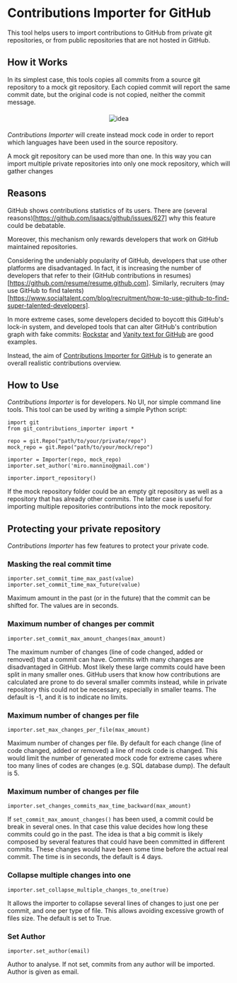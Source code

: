 # Contributions Importer for GitHub

This tool helps users to import contributions to GitHub from private git repositories, or from public repositories that are not hosted in GitHub.

## How it Works

In its simplest case, this tools copies all commits from a source git repository to a mock git repository. Each copied commit will report the same commit date, but the original code is not copied, neither the commit message.

<p style="margin: 20px" align="center">
<img alt="idea" src="https://github.com/miromannino/contributions-importer-for-github/blob/resources/fig.png" />
</p>

_Contributions Importer_ will create instead mock code in order to report which languages have been used in the source repository. 

A mock git repository can be used more than one. In this way you can import multiple private repositories into only one mock repository, which will gather changes 

## Reasons

GitHub shows contributions statistics of its users. There are (several reasons)[https://github.com/isaacs/github/issues/627] why this feature could be debatable.

Moreover, this mechanism only rewards developers that work on GitHub maintained repositories.

Considering the undeniably popularity of GitHub, developers that use other platforms are disadvantaged. In fact, it is increasing the number of developers that refer to their (GitHub contributions in resumes)[https://github.com/resume/resume.github.com]. Similarly, recruiters (may use GitHub to find talents)[https://www.socialtalent.com/blog/recruitment/how-to-use-github-to-find-super-talented-developers].

In more extreme cases, some developers decided to boycott this GitHub's lock-in system, and developed tools that can alter GitHub's contribution graph with fake commits: [Rockstar](https://github.com/avinassh/rockstar) and [Vanity text for GitHub](https://github.com/ihabunek/github-vanity) are good examples. 

Instead, the aim of [Contributions Importer for GitHub](https://github.com/miromannino/contributions-importer-for-github) is to generate an overall realistic contributions overview.


## How to Use 
_Contributions Importer_ is for developers. No UI, nor simple command line tools. This tool can be used by writing a simple Python script:

    import git
    from git_contributions_importer import *
    
    repo = git.Repo("path/to/your/private/repo")
    mock_repo = git.Repo("path/to/your/mock/repo")
    
    importer = Importer(repo, mock_repo)
    importer.set_author('miro.mannino@gmail.com')
      
    importer.import_repository()

If the mock repository folder could be an empty git repository as well as a repository that has already other commits. The latter case is useful for importing multiple repositories contributions into the mock repository. 


## Protecting your private repository

_Contributions Importer_ has few features to protect your  private code.

### Masking the real commit time  

    importer.set_commit_time_max_past(value)    
    importer.set_commit_time_max_future(value)    

Maximum amount in the past (or in the future) that the commit can be shifted for. The values are in seconds.

### Maximum number of changes per commit  

    importer.set_commit_max_amount_changes(max_amount)

The maximum number of changes (line of code changed, added or removed) that a commit can have. Commits with many changes are disadvantaged in GitHub. Most likely these large commits could have been split in many smaller ones. GitHub users that know how contributions are calculated are prone to do several smaller commits instead, while in private repository this could not be necessary, especially in smaller teams. The default is -1, and it is to indicate no limits.

### Maximum number of changes per file  

    importer.set_max_changes_per_file(max_amount)

Maximum number of changes per file. By default for each change (line of code changed, added or removed) a line of mock code is changed. This would limit the number of generated mock code for extreme cases where too many lines of codes are changes (e.g. SQL database dump). The default is 5.
        
### Maximum number of changes per file    

    importer.set_changes_commits_max_time_backward(max_amount)

If `set_commit_max_amount_changes()` has been used, a commit could be break in several ones. In that case this value decides how long these commits could go in the past. The idea is that a big commit is likely composed by several features that could have been committed in different commits. These changes would have been some time before the actual real commit. The time is in seconds, the default is 4 days.

### Collapse multiple changes into one

    importer.set_collapse_multiple_changes_to_one(true)

It allows the importer to collapse several lines of changes to just one per commit, and one per type of file. This allows avoiding excessive growth of files size. The default is set to True.

### Set Author

    importer.set_author(email)

Author to analyse. If not set, commits from any author will be imported. Author is given as email.

